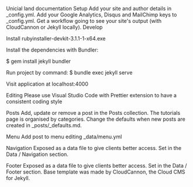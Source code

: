 Unicial land documentation
Setup
Add your site and author details in _config.yml.
Add your Google Analytics, Disqus and MailChimp keys to _config.yml.
Get a workflow going to see your site's output (with CloudCannon or Jekyll locally).
Develop

Install rubyinstaller-devkit-3.1.1-1-x64.exe

Install the dependencies with Bundler:

$ gem install jekyll bundler

Run project by command:
$ bundle exec jekyll serve

Visit application at localhost:4000

Editing
Please use Visual Studio Code with Prettier extension to have a consistent coding style

Posts
Add, update or remove a post in the Posts collection.
The tutorials page is organised by categories.
Change the defaults when new posts are created in _posts/_defaults.md.

Menu
Add post to menu editing _data/menu.yml

Navigation
Exposed as a data file to give clients better access.
Set in the Data / Navigation section.

Footer
Exposed as a data file to give clients better access.
Set in the Data / Footer section.
Base template was made by CloudCannon, the Cloud CMS for Jekyll.